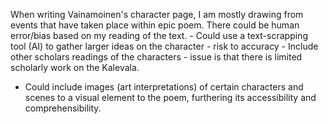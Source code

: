 When writing Vainamoinen's character page, I am mostly drawing from events that have taken place within epic poem. There could be human error/bias based on my reading of the text.
	- Could use a text-scrapping tool (AI) to gather larger ideas on the character
		- risk to accuracy
	- Include other scholars readings of the characters
		- issue is that there is limited scholarly work on the Kalevala. 
- Could include images (art interpretations) of certain characters and scenes to a visual element to the poem, furthering its accessibility and comprehensibility. 